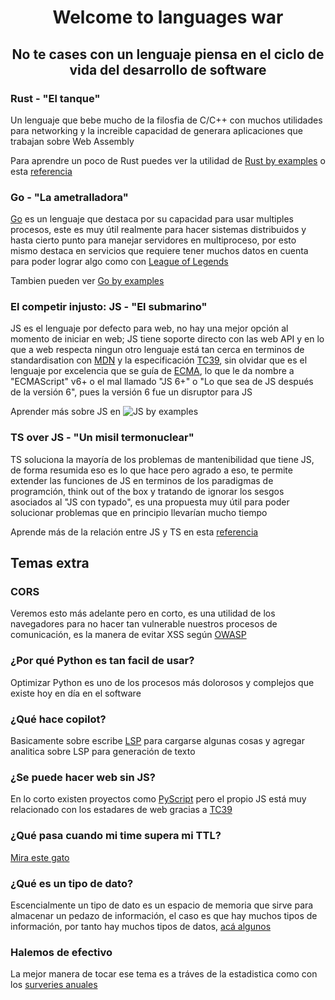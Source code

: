 <div align="center">
    <h1 align="center">Welcome to languages war</h1>
</div>

<div align="center">
    <h2 align="center">No te cases con un lenguaje piensa en el ciclo de vida del desarrollo de software</h2>
</div>

### Rust - "El tanque"

Un lenguaje que bebe mucho de la filosfia de C/C++ con muchos utilidades para networking y la increible capacidad de generara aplicaciones que trabajan sobre Web Assembly

Para aprendre un poco de Rust puedes ver la utilidad de [Rust by examples](https://doc.rust-lang.org/rust-by-example/index.html) o esta [referencia](https://github.com/rust-lang/rust-by-example)

### Go - "La ametralladora"

[Go](https://go.dev/) es un lenguaje que destaca por su capacidad para usar multiples procesos, este es muy útil realmente para hacer sistemas distribuidos y hasta cierto punto para manejar servidores en multiproceso, por esto mismo destaca en servicios que requiere tener muchos datos en cuenta para poder lograr algo como con [League of Legends](https://www.leagueoflegends.com/es-es/)

Tambien pueden ver [Go by examples](https://gobyexample.com/)

### El competir injusto: JS - "El submarino"

JS es el lenguaje por defecto para web, no hay una mejor opción al momento de iniciar en web; JS tiene soporte directo con las web API y en lo que a web respecta ningun otro lenguaje está tan cerca en terminos de standardisation con [MDN](https://developer.mozilla.org/es/) y la especificación [TC39](https://tc39.es/), sin olvidar que es el lenguaje por excelencia que se guía de [ECMA](https://www.ecma-international.org/), lo que le da nombre a "ECMAScript" v6+ o el mal llamado "JS 6+" o "Lo que sea de JS después de la versión 6", pues la versión 6 fue un disruptor para JS

Aprender más sobre JS en ![JS by examples](https://javascriptbyexample.com/)

### TS over JS - "Un misil termonuclear"

TS soluciona la mayoría de los problemas de mantenibilidad que tiene JS, de forma resumida eso es lo que hace pero agrado a eso, te permite extender las funciones de JS en terminos de los paradigmas de programción, think out of the box y tratando de ignorar los sesgos asociados al "JS con typado", es una propuesta muy útil para poder solucionar problemas que en principio llevarían mucho tiempo

Aprende más de la relación entre JS y TS en esta [referencia](https://www.typescriptlang.org/docs/handbook/typescript-in-5-minutes.html)

## Temas extra

### CORS

Veremos esto más adelante pero en corto, es una utilidad de los navegadores para no hacer tan vulnerable nuestros procesos de comunicación, es la manera de evitar XSS según [OWASP](https://sucuri.net/guides/owasp-top-10-security-vulnerabilities-2020/)

### ¿Por qué Python es tan facil de usar?

Optimizar Python es uno de los procesos más dolorosos y complejos que existe hoy en día en el software

### ¿Qué hace copilot?

Basicamente sobre escribe [LSP](https://matklad.github.io/assets/LSP-MxN.png) para cargarse algunas cosas y agregar analitica sobre LSP para generación de texto

### ¿Se puede hacer web sin JS?

En lo corto existen proyectos como [PyScript](https://pyscript.net/) pero el propio JS está muy relacionado con los estadares de web gracias a [TC39]()

### ¿Qué pasa cuando mi time supera mi TTL?

[Mira este gato](https://http.cat/status/504)

### ¿Qué es un tipo de dato?

Escencialmente un tipo de dato es un espacio de memoria que sirve para almacenar un pedazo de información, el caso es que hay muchos tipos de información, por tanto hay muchos tipos de datos, [acá algunos](https://i0.wp.com/rduinostar.com/wp-content/uploads/2012/10/Tipos-de-Variables-Arduino.jpg)

### Halemos de efectivo

La mejor manera de tocar ese tema es a tráves de la estadistica como con los [surveries anuales](https://survey.stackoverflow.co/2023/#work-salary)
